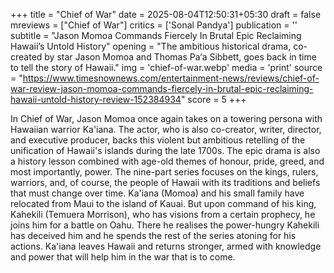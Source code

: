 +++
title = "Chief of War"
date = 2025-08-04T12:50:31+05:30
draft = false
mreviews = ["Chief of War"]
critics = ['Sonal Pandya']
publication = ''
subtitle = "Jason Momoa Commands Fiercely In Brutal Epic Reclaiming Hawaii’s Untold History"
opening = "The ambitious historical drama, co-created by star Jason Momoa and Thomas Pa‘a Sibbett, goes back in time to tell the story of Hawaii."
img = 'chief-of-war.webp'
media = 'print'
source = "https://www.timesnownews.com/entertainment-news/reviews/chief-of-war-review-jason-momoa-commands-fiercely-in-brutal-epic-reclaiming-hawaii-untold-history-review-152384934"
score = 5
+++

In Chief of War, Jason Momoa once again takes on a towering persona with Hawaiian warrior Ka'iana. The actor, who is also co-creator, writer, director, and executive producer, backs this violent but ambitious retelling of the unification of Hawaii's islands during the late 1700s. The epic drama is also a history lesson combined with age-old themes of honour, pride, greed, and most importantly, power. The nine-part series focuses on the kings, rulers, warriors, and, of course, the people of Hawaii with its traditions and beliefs that must change over time. Ka'iana (Momoa) and his small family have relocated from Maui to the island of Kauai. But upon command of his king, Kahekili (Temuera Morrison), who has visions from a certain prophecy, he joins him for a battle on Oahu. There he realises the power-hungry Kahekili has deceived him and he spends the rest of the series atoning for his actions. Ka'iana leaves Hawaii and returns stronger, armed with knowledge and power that will help him in the war that is to come.
